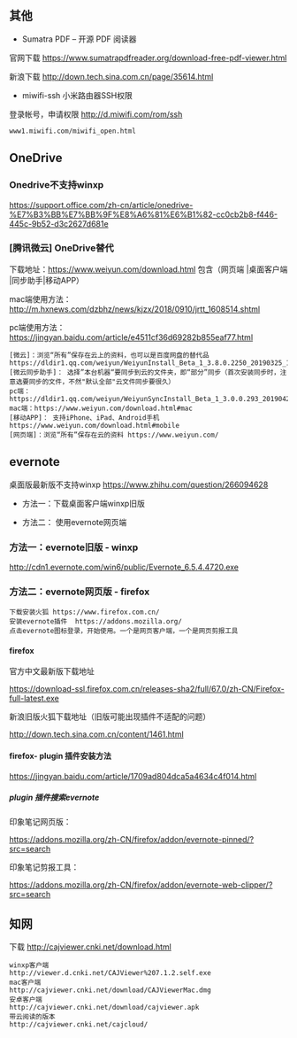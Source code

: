 ##  其他
- Sumatra PDF – 开源 PDF 阅读器

官网下载 https://www.sumatrapdfreader.org/download-free-pdf-viewer.html

新浪下载 http://down.tech.sina.com.cn/page/35614.html

- miwifi-ssh 小米路由器SSH权限

登录帐号，申请权限  http://d.miwifi.com/rom/ssh 
```
www1.miwifi.com/miwifi_open.html
```

## OneDrive
### Onedrive不支持winxp
https://support.office.com/zh-cn/article/onedrive-%E7%B3%BB%E7%BB%9F%E8%A6%81%E6%B1%82-cc0cb2b8-f446-445c-9b52-d3c2627d681e
### [腾讯微云] OneDrive替代  
 

下载地址：https://www.weiyun.com/download.html  包含（网页端 |桌面客户端  |同步助手|移动APP）

mac端使用方法： http://m.hxnews.com/dzbhz/news/kjzx/2018/0910/jrtt_1608514.shtml

pc端使用方法： https://jingyan.baidu.com/article/e4511cf36d69282b855eaf77.html
```
[微云]：浏览“所有”保存在云上的资料，也可以是百度网盘的替代品
https://dldir1.qq.com/weiyun/WeiyunInstall_Beta_1_3.8.0.2250_20190325_170901_r30941.exe
[微云同步助手]： 选择”本台机器“要同步到云的文件夹，即“部分”同步（首次安装同步时，注意选要同步的文件，不然"默认全部"云文件同步要很久）
pc端：https://dldir1.qq.com/weiyun/WeiyunSyncInstall_Beta_1_3.0.0.293_20190428_100126_r57750.exe
mac端：https://www.weiyun.com/download.html#mac
[移动APP]： 支持iPhone、iPad、Android手机  https://www.weiyun.com/download.html#mobile
[网页端]：浏览“所有”保存在云的资料 https://www.weiyun.com/
```

## evernote 

桌面版最新版不支持winxp
https://www.zhihu.com/question/266094628

- 方法一：下载桌面客户端winxp旧版

- 方法二： 使用evernote网页端


### 方法一：evernote旧版 - winxp
http://cdn1.evernote.com/win6/public/Evernote_6.5.4.4720.exe



### 方法二：evernote网页版 - firefox 
```
下载安装火狐 https://www.firefox.com.cn/ 
安装evernote插件  https://addons.mozilla.org/
点击evernote图标登录，开始使用。一个是网页客户端，一个是网页剪报工具
```

#### firefox 

官方中文最新版下载地址

https://download-ssl.firefox.com.cn/releases-sha2/full/67.0/zh-CN/Firefox-full-latest.exe

新浪旧版火狐下载地址（旧版可能出现插件不适配的问题）

http://down.tech.sina.com.cn/content/1461.html

#### firefox- plugin 插件安装方法

https://jingyan.baidu.com/article/1709ad804dca5a4634c4f014.html

##### plugin  插件搜索evernote

印象笔记网页版：

https://addons.mozilla.org/zh-CN/firefox/addon/evernote-pinned/?src=search

印象笔记剪报工具：

https://addons.mozilla.org/zh-CN/firefox/addon/evernote-web-clipper/?src=search



## 知网 

下载
http://cajviewer.cnki.net/download.html
```
winxp客户端
http://viewer.d.cnki.net/CAJViewer%207.1.2.self.exe
mac客户端
http://cajviewer.cnki.net/download/CAJViewerMac.dmg
安卓客户端
http://cajviewer.cnki.net/download/cajviewer.apk
带云阅读的版本
http://cajviewer.cnki.net/cajcloud/
```

